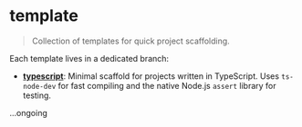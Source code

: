 # template

> Collection of templates for quick project scaffolding.

Each template lives in a dedicated branch:

- **[typescript](https://github.com/metonym/template/tree/typescript)**: Minimal scaffold for projects written in TypeScript. Uses `ts-node-dev` for fast compiling and the native Node.js `assert` library for testing.

...ongoing
